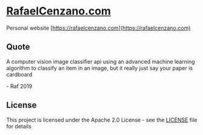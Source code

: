 # [RafaelCenzano.com](https://rafaelcenzano.com)

Personal website [https://rafaelcenzano.com](https://rafaelcenzano.com)

## Quote

A computer vision image classifier api using an advanced machine learning algorithm to classify an item in an image, but it really just say your paper is cardboard

\- Raf 2019

## License

This project is licensed under the Apache 2.0 License - see the [LICENSE](LICENSE) file for details
